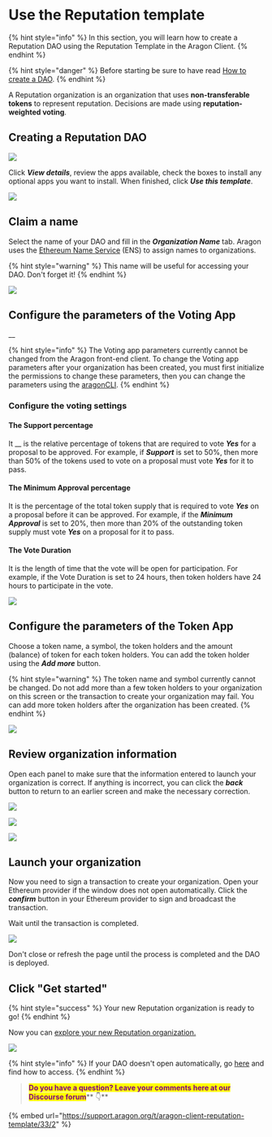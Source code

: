 # Use the Reputation template

{% hint style="info" %}
In this section, you will learn how to create a Reputation DAO using the Reputation Template in the Aragon Client.
{% endhint %}

{% hint style="danger" %}
Before starting be sure to have read [How to create a DAO](./).
{% endhint %}

A Reputation organization is an organization that uses **non-transferable tokens** to represent reputation. Decisions are made using **reputation-weighted voting**.

## Creating a Reputation DAO

![](<../../../.gitbook/assets/Schermata 2022-02-10 alle 15.02.19.png>)

Click _**View details**_, review the apps available, check the boxes to install any optional apps you want to install. When finished, click _**Use this template**_.

![](<../../../.gitbook/assets/Schermata 2022-02-10 alle 15.22.29.png>)

## Claim a name

Select the name of your DAO and fill in the _**Organization Name**_ tab. Aragon uses the [Ethereum Name Service](https://ens.domains) (ENS) to assign names to organizations.

{% hint style="warning" %}
This name will be useful for accessing your DAO. Don't forget it!
{% endhint %}

![](<../../../.gitbook/assets/Schermata 2022-02-10 alle 15.23.36.png>)

## Configure the parameters of the Voting App

\_\_

{% hint style="info" %}
The Voting app parameters currently cannot be changed from the Aragon front-end client. To change the Voting app parameters after your organization has been created, you must first initialize the permissions to change these parameters, then you can change the parameters using the [aragonCLI](https://hack.aragon.org/developers/tools/aragoncli).
{% endhint %}

### Configure the voting settings

#### The Support percentage

It \_\_ is the relative percentage of tokens that are required to vote _**Yes**_ for a proposal to be approved. For example, if _**Support**_ is set to 50%, then more than 50% of the tokens used to vote on a proposal must vote _**Yes**_ for it to pass.

#### The Minimum Approval percentage

It is the percentage of the total token supply that is required to vote _**Yes**_ on a proposal before it can be approved. For example, if the _**Minimum Approval**_ is set to 20%, then more than 20% of the outstanding token supply must vote _**Yes**_ on a proposal for it to pass.

#### The Vote Duration

It is the length of time that the vote will be open for participation. For example, if the Vote Duration is set to 24 hours, then token holders have 24 hours to participate in the vote.

![](<../../../.gitbook/assets/Schermata 2022-02-10 alle 15.08.36.png>)

## Configure the parameters of the Token App

Choose a token name, a symbol, the token holders and the amount (balance) of token for each token holders. You can add the token holder using the _**Add more**_ button.

{% hint style="warning" %}
The token name and symbol currently cannot be changed. Do not add more than a few token holders to your organization on this screen or the transaction to create your organization may fail. You can add more token holders after the organization has been created.
{% endhint %}

![](<../../../.gitbook/assets/Schermata 2022-02-10 alle 15.25.03.png>)

## Review organization information

Open each panel to make sure that the information entered to launch your organization is correct. If anything is incorrect, you can click the _**back**_ button to return to an earlier screen and make the necessary correction.

![](<../../../.gitbook/assets/Schermata 2022-02-10 alle 15.25.54.png>)

![](<../../../.gitbook/assets/Schermata 2022-02-10 alle 15.26.03.png>)

![](<../../../.gitbook/assets/Schermata 2022-02-10 alle 15.26.14.png>)

## Launch your organization

Now you need to sign a transaction to create your organization. Open your Ethereum provider if the window does not open automatically. Click the _**confirm**_ button in your Ethereum provider to sign and broadcast the transaction.

Wait until the transaction is completed.

![](https://d33v4339jhl8k0.cloudfront.net/docs/assets/5c98a4fe0428633d2cf3fcf7/images/5d8624d704286364bc8f650d/file-arEtXF8S0j.png)

Don't close or refresh the page until the process is completed and the DAO is deployed.

## Click "Get started"

{% hint style="success" %}
Your new Reputation organization is ready to go!
{% endhint %}

Now you can [explore your new Reputation organization.](../explore-template-dao/)

![](<../../../.gitbook/assets/Schermata 2022-02-10 alle 15.17.04.png>)

{% hint style="info" %}
If your DAO doesn't open automatically, go [here](../../../faq/products/aragon-client/where-is-my-dao.md) and find how to access.
{% endhint %}

> <mark style="color:purple;">**Do you have a question? Leave your comments here at our Discourse forum**</mark>** 👇**

{% embed url="https://support.aragon.org/t/aragon-client-reputation-template/33/2" %}
